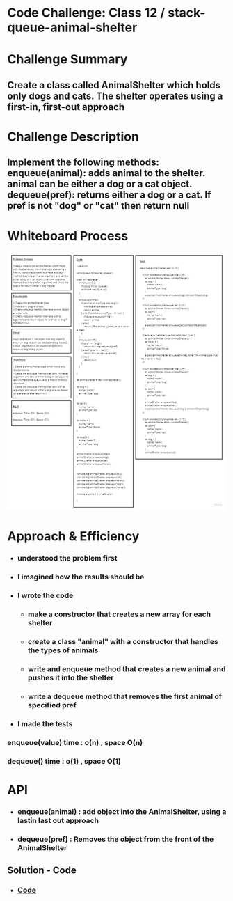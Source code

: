 # Code Challenge: Class 12 / stack-queue-animal-shelter

# Challenge Summary

## Create a class called AnimalShelter which holds only dogs and cats. The shelter operates using a first-in, first-out approach

# Challenge Description

## Implement the following methods: enqueue(animal): adds animal to the shelter. animal can be either a dog or a cat object. dequeue(pref): returns either a dog or a cat. If pref is not "dog" or "cat" then return null

# Whiteboard Process

![img](./images/code12.jpg)

# Approach & Efficiency

* ###  understood the problem first

* ### I imagined how the results should be

* ### I wrote the code

  * ### make a constructor that creates a new array for each shelter

  * ### create a class "animal" with a constructor that handles the types of animals

  * ### write and enqueue method that creates a new animal and pushes it into the shelter

  * ### write a dequeue method that removes the first animal of specified pref

* ### I made the tests

### enqueue(value) time : o(n) , space O(n)

### dequeue() time : o(1) , space O(1)

# API

* ### enqueue(animal) : add object into the AnimalShelter, using a lastin last out approach

* ### dequeue(pref) : Removes the object from the front of the AnimalShelter

## Solution - Code

* ### [Code](https://github.com/Duniaalkilany/data-structures-and-algorithms/tree/main/401-challenges/stack-queue-animal-shelter/)
